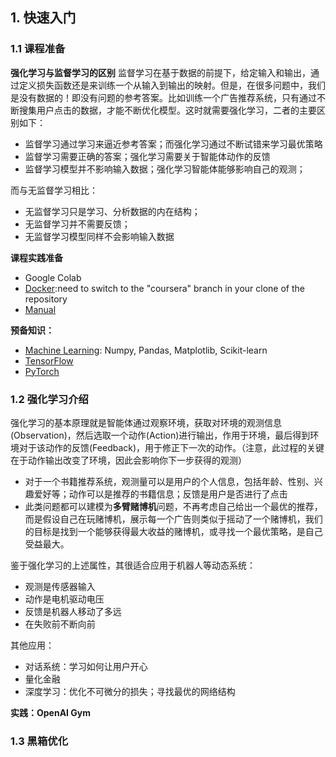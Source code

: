 <!--
 * @Author: Shuai Wang
 * @Github: https://github.com/wsustcid
 * @Version: 0.0.0
 * @Date: 2022-03-01 15:20:01
 * @LastEditTime: 2022-03-01 22:44:36
-->
## 1. 快速入门
### 1.1 课程准备
**强化学习与监督学习的区别**
监督学习在基于数据的前提下，给定输入和输出，通过定义损失函数还是来训练一个从输入到输出的映射。但是，在很多问题中，我们是没有数据的！即没有问题的参考答案。比如训练一个广告推荐系统，只有通过不断搜集用户点击的数据，才能不断优化模型。这时就需要强化学习，二者的主要区别如下：
  - 监督学习通过学习来逼近参考答案；而强化学习通过不断试错来学习最优策略
  - 监督学习需要正确的答案；强化学习需要关于智能体动作的反馈
  - 监督学习模型并不影响输入数据；强化学习智能体能够影响自己的观测；

而与无监督学习相比：
  - 无监督学习只是学习、分析数据的内在结构；
  - 无监督学习并不需要反馈；
  - 无监督学习模型同样不会影响输入数据

**课程实践准备**
  - Google Colab
  - [Docker](https://github.com/yandexdataschool/Practical_RL/tree/master/docker#install-docker):need to switch to the "coursera" branch in your clone of the repository
  - [Manual](https://github.com/yandexdataschool/Practical_RL/issues/1)

**预备知识：**
  - [Machine Learning](https://colab.research.google.com/github/yandexdataschool/Practical_RL/blob/coursera/week1_intro/primer/recap_ml.ipynb): Numpy, Pandas, Matplotlib, Scikit-learn
  - [TensorFlow](https://colab.research.google.com/github/yandexdataschool/Practical_RL/blob/coursera/week1_intro/primer/recap_tensorflow.ipynb)
  - [PyTorch](https://colab.research.google.com/github/yandexdataschool/Practical_RL/blob/coursera/week1_intro/primer/recap_pytorch.ipynb)

### 1.2 强化学习介绍
强化学习的基本原理就是智能体通过观察环境，获取对环境的观测信息(Observation)，然后选取一个动作(Action)进行输出，作用于环境，最后得到环境对于该动作的反馈(Feedback)，用于修正下一次的动作。（注意，此过程的关键在于动作输出改变了环境，因此会影响你下一步获得的观测）
  - 对于一个书籍推荐系统，观测量可以是用户的个人信息，包括年龄、性别、兴趣爱好等；动作可以是推荐的书籍信息；反馈是用户是否进行了点击
  - 此类问题都可以建模为**多臂赌博机**问题，不再考虑自己给出一个最优的推荐，而是假设自己在玩赌博机，展示每一个广告则类似于摇动了一个赌博机，我们的目标是找到一个能够获得最大收益的赌博机，或寻找一个最优策略，是自己受益最大。

鉴于强化学习的上述属性，其很适合应用于机器人等动态系统：
  - 观测是传感器输入
  - 动作是电机驱动电压
  - 反馈是机器人移动了多远
  - 在失败前不断向前
 
其他应用：
  - 对话系统：学习如何让用户开心
  - 量化金融
  - 深度学习：优化不可微分的损失；寻找最优的网络结构

**实践：OpenAI Gym**    

### 1.3 黑箱优化